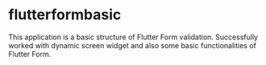 # flutterformbasic

This application is a basic structure of Flutter Form validation. Successfully worked with dynamic screen widget and also some basic functionalities of Flutter Form. 


